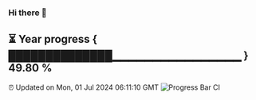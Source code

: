 ### Hi there 👋
⏳ Year progress { ██████████████▁▁▁▁▁▁▁▁▁▁▁▁▁▁▁▁ } 49.80 %
---
⏰ Updated on Mon, 01 Jul 2024 06:11:10 GMT
![Progress Bar CI](https://github.com/Moyi321/Moyi321/workflows/Progress%20Bar%20CI/badge.svg)
